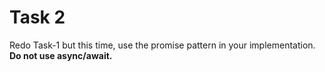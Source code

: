 # Task 2

Redo Task-1 but this time, use the promise pattern in your implementation. **Do not use async/await.**